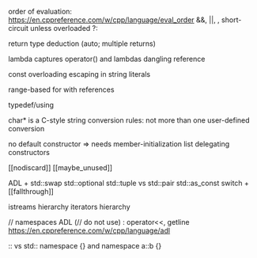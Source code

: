 order of evaluation: https://en.cppreference.com/w/cpp/language/eval_order
&&, ||, , short-circuit unless overloaded
?:

return type deduction (auto; multiple returns)

lambda captures
operator() and lambdas
dangling reference

const overloading
escaping in string literals

range-based for with references

typedef/using

char* is a C-style string
conversion rules: not more than one user-defined conversion

no default constructor => needs member-initialization list
delegating constructors

[[nodiscard]]
[[maybe_unused]]

ADL + std::swap
std::optional
std::tuple  vs std::pair
std::as_const
switch + [[fallthrough]]

istreams hierarchy
iterators hierarchy

// namespaces
ADL (// do not use) : operator<<, getline
https://en.cppreference.com/w/cpp/language/adl

:: vs std::
namespace {} and namespace a::b {}
